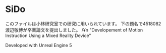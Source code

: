 # SiDo

このファイルは小林研究室での研究に用いられています。
下の題名で4518082渡辺敬博が卒業論文を提出しました。
/¥n
"Developement of Motion Instruction Using a Mixed Reality Device"

Developed with Unreal Engine 5
